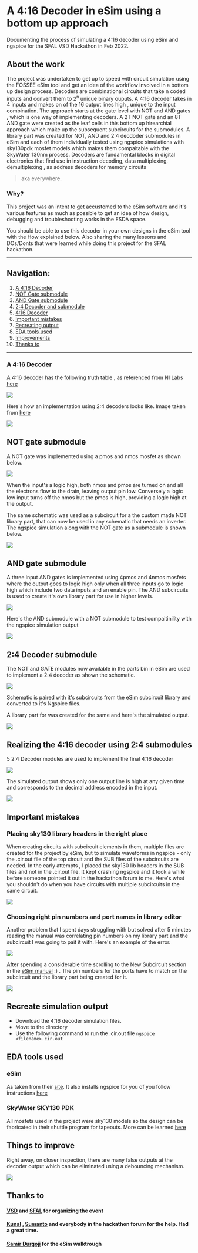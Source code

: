 # A 4:16 Decoder in eSim using a bottom up approach 
Documenting the process of simulating a 4:16 decoder using eSim and ngspice for the SFAL VSD Hackathon in Feb 2022. 

## About the work

The project was undertaken to get up to speed with circuit simulation using the FOSSEE eSim tool and get an idea of the workflow involved in a bottom up design 
process. 
Decoders are combinational circuits that take n coded inputs and convert them to 2<sup>n</sup> unique binary ouputs. A 4:16 decoder takes in 4 inputs and makes on of the 16 
output lines high , unique to the input combination. The approach starts at the gate level with NOT and AND gates , which is one way of implementing decoders. A 2T NOT gate and
an 8T AND gate were created as the leaf cells in this bottom up hirearchial approach which make up the subsequent subcircuits for the submodules. A library part was created for 
NOT, AND and 2:4 decdoder submodules in eSim and each of them individually tested using ngspice simulations with sky130pdk mosfet models which makes them compaitable with the 
SkyWater 130nm process. 
Decoders are fundamental blocks in digital electronics that find use in instruction decoding, data multiplexing, demultiplexing , as address decoders for memory circuits
>aka everywhere. 

### Why?
This project was an intent to get accustomed to the eSim software and it's various features as much as possible to get an idea of how design, debugging and troubleshooting works 
in the ESDA space. 

You should be able to use this decoder in your own designs in the eSim tool with the How explained below. Also sharing the many lessons and DOs/Donts that were learned
while doing this project for the SFAL hackathon.
<hr></hr>

<h2> Navigation: </h2>

1. [A 4:16 Decoder](https://github.com/virginrobotics/bottomupdecoder_esim_ngspice#-a-416-decoder-)
2. [NOT Gate submodule](https://github.com/virginrobotics/bottomupdecoder_esim_ngspice#not-gate-submodule)
3. [AND Gate submodule](https://github.com/virginrobotics/bottomupdecoder_esim_ngspice#and-gate-submodule)
4. [2:4 Decoder and submodule](https://github.com/virginrobotics/bottomupdecoder_esim_ngspice#24-decoder-submodule)
5. [4:16 Decoder](https://github.com/virginrobotics/bottomupdecoder_esim_ngspice#realizing-the-416-decoder-using-24-submodules)
6. [Important mistakes](https://github.com/virginrobotics/bottomupdecoder_esim_ngspice#important-mistakes)
7. [Recreating output](https://github.com/virginrobotics/bottomupdecoder_esim_ngspice#recreate-simulation-output)
8. [EDA tools used](https://github.com/virginrobotics/bottomupdecoder_esim_ngspice#eda-tools-used)
9. [Improvements](https://github.com/virginrobotics/bottomupdecoder_esim_ngspice#things-to-improve)
10. [Thanks to](https://github.com/virginrobotics/bottomupdecoder_esim_ngspice#thanks-to)

<hr></hr>

<h3> A 4:16 Decoder </h3>

A 4:16 decoder has the following truth table , as referenced from NI Labs [here](https://zone.ni.com/reference/en-XX/help/375482B-01/multisim/4514/)

![](images/decodertruthtabloid.png)

Here's how an implementation using 2:4 decoders looks like. Image taken from [here](https://qphs.fs.quoracdn.net/main-qimg-121a306eed7896d98b4dc457c76f837c)

![](images/decodersubmodules.png)

<h2>NOT gate submodule</h2>

A NOT gate was implemented using a pmos and nmos mosfet as shown below. 

![](images/notschematic.png)

When the input's a logic high, both nmos and pmos are turned on and all the electrons flow to the drain, leaving output pin low. Conversely a logic low input turns off the nmos but the pmos is high, providing a logic high at the output. 

The same schematic was used as a subcircuit for a the custom made NOT library part, that can now be used in any schematic that needs an inverter. The ngspice simulation along with the NOT gate as a submodule is shown below.

![](images/notgateoutput.png)

<h2>AND gate submodule</h2>

A three input AND gates is implemented using 4pmos and 4nmos mosfets where the output goes to logic high only when all three inputs go to logic high which include two data inputs and an enable pin. The AND subcircuits is used to create it's own library part for use in higher levels. 

![](images/andgateschematic.png)

Here's the AND submodule with a NOT submodule to test compaitinility with the ngspice simulation output

![](images/andnotoutput.png)

<h2>2:4 Decoder submodule</h2>

The NOT and GATE modules now available in the parts bin in eSim are used to implement a 2:4 decoder as shown the schematic. 

![](images/2to4decoder_schematic.png)

Schematic is paired with it's subcircuits from the eSim subcircuit library and converted to it's Ngspice files.

A library part for was created for the same and here's the simulated output.

![](images/2to4simulatedoutput.png)

<h2>Realizing the 4:16 decoder using 2:4 submodules</h2>

5 2:4 Decoder modules are used to implement the final 4:16 decoder

![](images/4to16decoderschematic.png)

The simulated output shows only one output line is high at any given time and corresponds to the decimal address encoded in the input.

![](images/4to16output.png)

<h2>Important mistakes</h2>

### Placing sky130 library headers in the right place

When creating circuits with subcircuit elements in them, multiple files are created for the project by eSim, but to simulate waveforms in ngspice - only the .cir.out file of the top circuit and the SUB files of the subcircuits are needed. 
In the early attempts , I placed the sky130 lib headers in the SUB files and not in the .cir.out file. It kept crashing ngspice and it took a while before someone pointed it out in the hackathon forum to me. 
Here's what you shouldn't do when you have circuits with multiple subcircuits in the same circuit.

![](images/error1.png)

### Choosing right pin numbers and port names in library editor

Another problem that I spent days struggling with but solved after 5 minutes reading the manual was correlating pin numbers on my library part and the subcircuit I was going to pait it with. Here's an example of the error. 

![](images/error2.png)

After spending a considerable time scrolling to the New Subcircuit section in the [eSim manual](https://static.fossee.in/esim/manuals/eSim_Manual_2020_August.pdf) :) . The pin numbers for the ports have to match on the subcircuit and the library part being created for it. 

![](images/pinnumber.png)

<h2>Recreate simulation output</h2>

- Download the 4:16 decoder simulation files.
- Move to the directory
- Use the following command to run the .cir.out file 
  ```ngspice <filename>.cir.out```


<h2>EDA tools used</h2>

### eSim

As taken from their [site](https://esim.fossee.in/home). It also installs ngspice for you of you follow instructions [here](https://esim.fossee.in/downloads)

### SkyWater SKY130 PDK

All mosfets used in the project were sky130 models so the design can be fabricated in their shuttle program for tapeouts. More can be learned [here](https://skywater-pdk.readthedocs.io/en/main/)

<h2>Things to improve</h2>

Right away, on closer inspection, there are many false outputs at the decoder output which can be eliminated using a debouncing mechanism.

![](images/falseoutput.png)

<h2>Thanks to</h2>

#### [VSD](https://www.vlsisystemdesign.com/basic_courses/) and [SFAL](https://www.sfalcoe.com/) for organizing the event
#### [Kunal](https://github.com/kunalg123) , [Sumanto](https://github.com/Eyantra698Sumanto) and everybody in the hackathon forum for the help. Had a great time.
#### [Samir Durgoji](https://github.com/SameerSDurgoji) for the eSim walktrough

